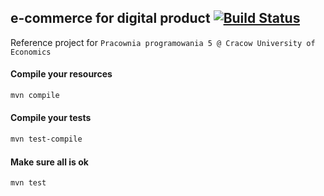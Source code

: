 ## e-commerce for digital product [![Build Status](https://travis-ci.org/jkanclerz/digital-commerce.svg?branch=master)](https://travis-ci.org/jkanclerz/digital-commerce)

Reference project for ``Pracownia programowania 5 @ Cracow University of Economics``

#### Compile your resources
```bash
mvn compile
```

#### Compile your tests

```bash
mvn test-compile
```

#### Make sure all is ok
```bash
mvn test
```

